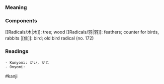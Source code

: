 ### Meaning



### Components

[[Radicals/木|木]]: tree; wood [[Radicals/羽|羽]]: feathers; counter for birds, rabbits [[隹]]: bird; old bird radical (no. 172)

### Readings

```
- Kunyomi: かい, かじ
- Onyomi: 
```

#kanji